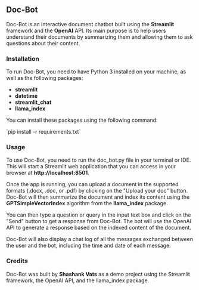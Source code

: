 ## Doc-Bot

<div>
<p>Doc-Bot is an interactive document chatbot built using the <b>Streamlit</b> framework and the <b>OpenAI</b> API. Its main purpose is to help users understand their documents by summarizing them and allowing them to ask questions about their content. </p>
</div>


### Installation


To run Doc-Bot, you need to have Python 3 installed on your machine, as well as the following packages:
* <b>streamlit</b>
* <b>datetime</b>
* <b>streamlit_chat</b>
* <b>llama_index</b>
<p>You can install these packages using the following command:</p>
 `pip install -r requirements.txt`

</div>

### Usage
<p>
To use Doc-Bot, you need to run the doc_bot.py file in your terminal or IDE. This will start a Streamlit web application that you can access in your browser at <b>http://localhost:8501</b>.
</p>

<p>
Once the app is running, you can upload a document in the supported formats (.docx, .doc, or .pdf) by clicking on the "Upload your doc" button. Doc-Bot will then summarize the document and index its content using the <b>GPTSimpleVectorIndex</b> algorithm from the <b>llama_index</b> package.
</p>

<p>
You can then type a question or query in the input text box and click on the "Send" button to get a response from Doc-Bot. The bot will use the OpenAI API to generate a response based on the indexed content of the document.
</p>

<p>
Doc-Bot will also display a chat log of all the messages exchanged between the user and the bot, including the time and date of each message.
</p>

### Credits
<p>
Doc-Bot was built by <b>Shashank Vats</b> as a demo project using the Streamlit framework, the OpenAI API, and the llama_index package.
</p>





